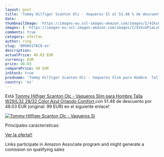 ```yaml
---
layout: post
title: 'Tommy Hilfiger Scanton Olc - Vaqueros Sl al 51.48 % de descuento'
date: 
thumbnailImage: 'https://images-eu.ssl-images-amazon.com/images/I/41ksGPiaLvL._SL200_.jpg'
images: [ 'https://images-eu.ssl-images-amazon.com/images/I/41ksGPiaLvL._SL200_.jpg' ]
comments: true
category: ofertas
author: ring
slug: 'B00HU1T6C0-es'
description:
actualPrice: 48.03 EUR
currency: EUR
price: 48.03
comparePrice: 99 EUR
inStock: true
prodname: 'Tommy Hilfiger Scanton Olc - Vaqueros Slim para Hombre  Talla W29/L32  29/32   Color Azul  Orlando Comfort '
country: 'es'
---
```


Está [Tommy Hilfiger Scanton Olc - Vaqueros Slim para Hombre  Talla W29/L32  29/32   Color Azul  Orlando Comfort ](https://www.amazon.es/dp/B00HU1T6C0/?tag=tolees-21) con 51.48 de descuento por 48.03 EUR (original: 99 EUR) en el siguiente enlace!

[![Tommy Hilfiger Scanton Olc - Vaqueros Sl](https://images-eu.ssl-images-amazon.com/images/I/41ksGPiaLvL._SL200_.jpg)](https://www.amazon.es/dp/B00HU1T6C0/?tag=tolees-21)

Principales características:


[Ver la oferta!!](https://www.amazon.es/dp/B00HU1T6C0/?tag=tolees-21)

Links participate in Amazon Associate program and might generate a comission on qualifying sales


